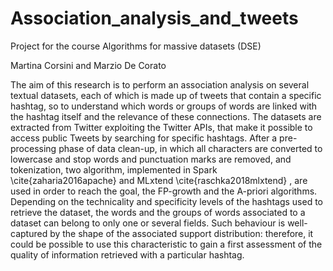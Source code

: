 # Association_analysis_and_tweets
Project for the course Algorithms for massive datasets (DSE)

Martina Corsini and Marzio De Corato

The aim of this research is to perform an association analysis on several textual datasets, each of which is made up of tweets that contain a specific hashtag, so to understand which words or groups of words are linked with the hashtag itself and the relevance of these connections. The datasets are extracted from Twitter exploiting the Twitter APIs, that make it possible to access public Tweets by searching for specific hashtags.  After a pre-processing phase of data clean-up, in which all characters are converted to lowercase and stop words and punctuation marks are removed, and tokenization,  two algorithm, implemented in Spark \cite{zaharia2016apache}  and MLxtend \cite{raschka2018mlxtend} , are used in order to reach the goal, the FP-growth and the A-priori algorithms. Depending on the technicality and specificity levels of the hashtags used to retrieve the dataset, the words and the groups of words associated to a dataset can belong to only one or several fields. Such behaviour is well-captured by the shape of the associated support distribution: therefore, it could be possible to use this characteristic to gain a first assessment of the quality of information retrieved with a particular hashtag.
